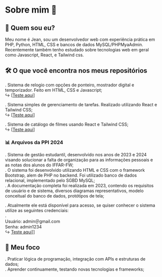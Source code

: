 # Sobre mim 👋

## 💬 Quem sou eu?  
Meu nome é Jean, sou um desenvolvedor web com experiência prática em PHP, Python, HTML, CSS e bancos de dados MySQL/PHPMyaAdmin. Recentemente também tenho estudado sobre tecnologias web em geral como Javascript, React, e Tailwind css.

## 🛠️ O que você encontra nos meus repositórios

. Sistema de relogio com opções de ponteiro, mostrador digital e temporizador. Feito em HTML, CSS e Javascript;  
  ↪︎ [[Teste aqui](https://jeansf26.github.io/Clock_with_JS/)]  
  
. Sistema simples de gerenciamento de tarefas. Realizado utilizando React e Tailwind CSS;  
  ↪︎ [[Teste aqui](https://jeansf26.github.io/task-list_React/)]  

. Sistema de catálogo de filmes usando React e Tailwind CSS;  
  ↪︎ [[Teste aqui](https://jeansf26.github.io/catalog_movies/#/)]  
  
  ### 📊 Arquivos da PPI 2024  

  . Sistema de gestão estudantil, desenvolvido nos anos de 2023 e 2024 visando solucionar a falta de organização para as informações pessoais e as notas dos alunos do IFFAR-FW;  
  . O sistema foi desenvolvido utilizando HTML e CSS com o framework Bootstrap, alem de PHP no backend. Foi utilizado banco de dados relacional, implementado pelo SGBD MySQL;  
  . A documentação completa foi realizada em 2023, contendo os requisitos de usuário e de sistema, diversos diagramas representativos, modelo conceitual do banco de dados, protótipos de tela;  

  . Atualmente ele está disponível para acesso, se quiser conhecer o sistema utilize as seguintes credenciais:  
  .  
    Usuário: admin＠gmail.com  
    Senha: admin1234  
    ↪︎ [Teste aqui](https://jeansf26.infinityfree.me/SGN/index.php)]]  

## 🎯 Meu foco  
. Praticar lógica de programação, integração com APIs e estruturas de dados;  
. Aprender continuamente, testando novas tecnologias e frameworks;  



<!--
**jeansf26/jeansf26** is a ✨ _special_ ✨ repository because its `README.md` (this file) appears on your GitHub profile.

Here are some ideas to get you started:

- 🔭 I’m currently working on ...
- 🌱 I’m currently learning ...
- 👯 I’m looking to collaborate on ...
- 🤔 I’m looking for help with ...
- 💬 Ask me about ...
- 📫 How to reach me: ...
- 😄 Pronouns: ...
- ⚡ Fun fact: ...
-->
